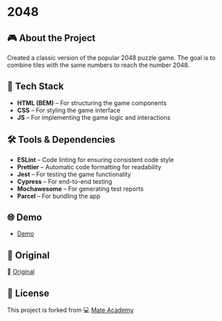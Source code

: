 # 2048

## 🎮 About the Project
Created a classic version of the popular 2048 puzzle game. The goal is to combine tiles with the same numbers to reach the number 2048.

## 🚀 Tech Stack
- **HTML (BEM)** – For structuring the game components
- **CSS** – For styling the game interface
- **JS** – For implementing the game logic and interactions

## 🛠️ Tools & Dependencies
- **ESLint** – Code linting for ensuring consistent code style  
- **Prettier** – Automatic code formatting for readability  
- **Jest** – For testing the game functionality  
- **Cypress** – For end-to-end testing  
- **Mochawesome** – For generating test reports  
- **Parcel** – For bundling the app  

## 🌐 Demo
- [Demo](https://AndriiZakharenko.github.io/2048/)

## 🎨 Original
🔗 [Original](https://play2048.co/)

## 📜 License
This project is forked from 💻 [Mate Academy](https://github.com/mate-academy/js_2048_game)
